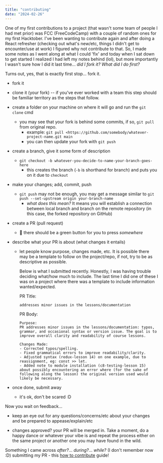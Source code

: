 ```yaml
---
title: "contributing"
date: "2024-02-26"
---
```


One of my first contributions to a project (that wasn't some team of people I had met prior) was FCC (FreeCodeCamp) with a couple of random ones for my first Hacktober. I've been wanting to contribute again and after doing a React refresher (checking out what's new/etc, things I didn't get to encounter/use at work) I figured why not contribute to that. So, I made some notes as I went along at what I could 'fix' and today when I sat down to get started I realized I had left my notes behind (lol), but more importantly I wasn't sure how I did it last time... _did I fork it? What did I do first?_

Turns out, yes, that is exactly first stop... fork it.

- fork it

- clone it (your fork) -- if you've ever worked with a team this step should be familiar territory as the steps that follow.

- create a folder on your machine on where it will go and run the `git clone` cmd
    - you may see that your fork is behind some commits, if so, `git pull` from original repo.
        - example: `git pull <https://github.com/somebody/whatever-project-name.git main`
        - you can then update your fork with `git push`

- create a branch, give it some form of description
    - `git checkout -b whatever-you-decide-to-name-your-branch-goes-here`
        - this creates the branch (`-b` is shorthand for branch) and puts you on it due to `checkout`

- make your changes; add, commit, push
    - `git push` may not be enough, you may get a message similar to `git push --set-upstream origin your-branch-name`
        - _what does this mean?_ It means you will establish a connection between local branch and branch on the remote repository (in this case, the forked repository on GitHub)

- create a PR (pull request)
    - 👀 there should be a green button for you to press _somewhere_

- describe what your PR is about (what changes it entails)
  - let people know purpose, changes made, etc. It is possible there may be a template to follow on the project/repo, if not, try to be as descriptive as possible.
    
    Below is what I submitted recently. Honestly, I was having trouble deciding what/how much to include. The last time I did one of these I was on a project where there was a template to include information wanted/expected.

    
    PR Title:
    
    `addresses minor issues in the lessons/documentation`
    
    PR Body:
    ```
    Purpose:
    PR addresses minor issues in the lessons/documentation: typos, grammar, and occasional syntax or version issue. The goal is to improve overall clarity and readability of course lessons.

    Changes Made:
    - Corrected typos/spelling.
    - Fixed grammatical errors to improve readability/clarity.
    - Adjusted syntax (redux-lesson 14) on one example, due to reassignment, eg: const >> let.
    - Added note to module installation (c8-testing-lesson 15) about possibly encountering an error where (for the sake of following along the lesson) the original version used would likely be necessary.
    ```
   
- once done, submit away
    - it's ok, don't be scared :D

Now you wait on feedback...

- keep an eye out for any questions/concerns/etc about your changes and be prepared to appease/explain/etc

- changes approved? your PR will be merged in. Take a moment, do a happy dance or whatever your vibe is and repeat the process either on the same project or another one you may have found in the wild.

Something I came across _after?_... _during?_... _while?_ (I don't remember now :D) submitting my PR - this [how to contribute](https://opensource.guide/how-to-contribute/) guide!